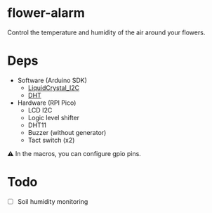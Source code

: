 # flower-alarm
Control the temperature and humidity of the air around your flowers.

# Deps
* Software (Arduino SDK)
  - [LiquidCrystal_I2C](https://github.com/johnrickman/LiquidCrystal_I2C)
  - [DHT](https://github.com/adafruit/DHT-sensor-library)
* Hardware (RPI Pico)
  - LCD I2C
  - Logic level shifter
  - DHT11
  - Buzzer (without generator)
  - Tact switch (x2)
  
 :warning: In the macros, you can configure gpio pins.

# Todo
* [ ] Soil humidity monitoring
